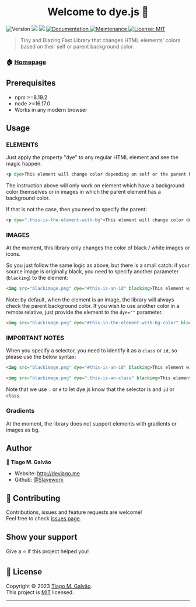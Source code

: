 <h1 align="center">Welcome to dye.js 👋</h1>
<p>
  <img alt="Version" src="https://img.shields.io/badge/version-0.4-blue.svg?cacheSeconds=2592000" />
  <img src="https://img.shields.io/badge/npm-%3E%3D8.19.2-blue.svg" />
  <img src="https://img.shields.io/badge/node-%3E%3D16.17.0-blue.svg" />
  <a href="https://github.com/Slaveworx/dye.js#readme" target="_blank">
    <img alt="Documentation" src="https://img.shields.io/badge/documentation-yes-brightgreen.svg" />
  </a>
  <a href="https://github.com/Slaveworx/dye.js/graphs/commit-activity" target="_blank">
    <img alt="Maintenance" src="https://img.shields.io/badge/Maintained%3F-yes-green.svg" />
  </a>
  <a href="https://github.com/Slaveworx/dye.js/stable/LICENSE" target="_blank">
    <img alt="License: MIT" src="https://img.shields.io/github/license/Slaveworx/dye.js/stable/" />
  </a>
</p>

> Tiny and Blazing Fast Library that changes HTML elements' colors based on their self or parent background color.

### 🏠 [Homepage](https://deviago.me)

## Prerequisites

- npm >=8.19.2
- node >=16.17.0
- Works in any modern browser

## Usage

### ELEMENTS
Just apply the property "dye" to any regular HTML element and see the magic happen.


```html
<p dye>This element will change color depending on self or the parent background color</p>
```

The instruction above will only work on element which have a background color themselves or in images in which the parent element has a background color.

If that is not the case, then you need to specify the parent:

```html
<p dye=".this-is-the-element-with-bg">This element will change color depending on the provided element's background color</p>
```

### IMAGES

At the moment, this library only changes the color of black / white images or icons.

So you just follow the same logic as above, but there is a small catch: if your source image is originally black, you need to specify another parameter (`blackimg`) to the element:
```html
<img src="blackimage.png" dye="#this-is-an-id" blackimg>This element will change color depending on the parent background color</img>
```

Note: by default, when the element is an image, the library will always check the parent background color. If you wish to use another color in a remote relative, just provide the element to the `dye=""` parameter.

```html
<img src="blackimage.png" dye="#this-in-the-element-with-bg-color" blackimg>This element will change color depending on the parent background color</img>
```

### IMPORTANT NOTES
When you specify a selector, you need to identify it as a `class` or `id`, so please use the below syntax:

```html
<img src="blackimage.png" dye="#this-is-an-id" blackimg>This element will change color depending on the parent background color</img>
```

```html
<img src="blackimage.png" dye=".this-is-an-class" blackimg>This element will change color depending on the parent background color</img>
```

Note that we use `.` or `#` to let dye.js know that the selector is and `id` or `class`.

### Gradients
At the moment, the library does not support elements with gradients or images as bg.


## Author

👤 **Tiago M. Galvão**

- Website: http://deviago.me
- Github: [@Slaveworx](https://github.com/Slaveworx)

## 🤝 Contributing

Contributions, issues and feature requests are welcome!<br />Feel free to check [issues page](https://github.com/Slaveworx/dye.js/issues).

## Show your support

Give a ⭐️ if this project helped you!

## 📝 License

Copyright © 2023 [Tiago M. Galvão](https://github.com/Slaveworx).<br />
This project is [MIT](https://github.com/Slaveworx/dye.js/blob/master/LICENSE) licensed.

---

